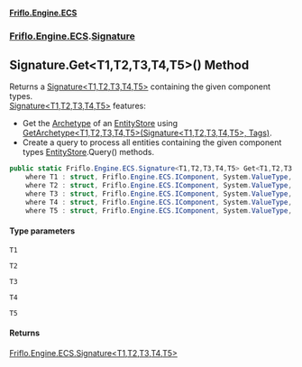 #### [Friflo.Engine.ECS](index.md 'index')
### [Friflo.Engine.ECS](Friflo.Engine.ECS.md 'Friflo.Engine.ECS').[Signature](Signature.md 'Friflo.Engine.ECS.Signature')

## Signature.Get<T1,T2,T3,T4,T5>() Method

Returns a [Signature&lt;T1,T2,T3,T4,T5&gt;](Signature_T1,T2,T3,T4,T5_.md 'Friflo.Engine.ECS.Signature<T1,T2,T3,T4,T5>') containing the given component types.<br/>[Signature&lt;T1,T2,T3,T4,T5&gt;](Signature_T1,T2,T3,T4,T5_.md 'Friflo.Engine.ECS.Signature<T1,T2,T3,T4,T5>') features:
- Get the [Archetype](Archetype.md 'Friflo.Engine.ECS.Archetype') of an [EntityStore](EntityStore.md 'Friflo.Engine.ECS.EntityStore') using [GetArchetype&lt;T1,T2,T3,T4,T5&gt;(Signature&lt;T1,T2,T3,T4,T5&gt;, Tags)](EntityStoreBase.GetArchetype_T1,T2,T3,T4,T5_(Signature_T1,T2,T3,T4,T5_,Tags).md 'Friflo.Engine.ECS.EntityStoreBase.GetArchetype<T1,T2,T3,T4,T5>(Friflo.Engine.ECS.Signature<T1,T2,T3,T4,T5>, Friflo.Engine.ECS.Tags)').
- Create a query to process all entities containing the given component types [EntityStore](EntityStore.md 'Friflo.Engine.ECS.EntityStore').Query() methods.

```csharp
public static Friflo.Engine.ECS.Signature<T1,T2,T3,T4,T5> Get<T1,T2,T3,T4,T5>()
    where T1 : struct, Friflo.Engine.ECS.IComponent, System.ValueType, System.ValueType
    where T2 : struct, Friflo.Engine.ECS.IComponent, System.ValueType, System.ValueType
    where T3 : struct, Friflo.Engine.ECS.IComponent, System.ValueType, System.ValueType
    where T4 : struct, Friflo.Engine.ECS.IComponent, System.ValueType, System.ValueType
    where T5 : struct, Friflo.Engine.ECS.IComponent, System.ValueType, System.ValueType;
```
#### Type parameters

<a name='Friflo.Engine.ECS.Signature.Get_T1,T2,T3,T4,T5_().T1'></a>

`T1`

<a name='Friflo.Engine.ECS.Signature.Get_T1,T2,T3,T4,T5_().T2'></a>

`T2`

<a name='Friflo.Engine.ECS.Signature.Get_T1,T2,T3,T4,T5_().T3'></a>

`T3`

<a name='Friflo.Engine.ECS.Signature.Get_T1,T2,T3,T4,T5_().T4'></a>

`T4`

<a name='Friflo.Engine.ECS.Signature.Get_T1,T2,T3,T4,T5_().T5'></a>

`T5`

#### Returns
[Friflo.Engine.ECS.Signature&lt;](Signature_T1,T2,T3,T4,T5_.md 'Friflo.Engine.ECS.Signature<T1,T2,T3,T4,T5>')[T1](Signature.Get_T1,T2,T3,T4,T5_().md#Friflo.Engine.ECS.Signature.Get_T1,T2,T3,T4,T5_().T1 'Friflo.Engine.ECS.Signature.Get<T1,T2,T3,T4,T5>().T1')[,](Signature_T1,T2,T3,T4,T5_.md 'Friflo.Engine.ECS.Signature<T1,T2,T3,T4,T5>')[T2](Signature.Get_T1,T2,T3,T4,T5_().md#Friflo.Engine.ECS.Signature.Get_T1,T2,T3,T4,T5_().T2 'Friflo.Engine.ECS.Signature.Get<T1,T2,T3,T4,T5>().T2')[,](Signature_T1,T2,T3,T4,T5_.md 'Friflo.Engine.ECS.Signature<T1,T2,T3,T4,T5>')[T3](Signature.Get_T1,T2,T3,T4,T5_().md#Friflo.Engine.ECS.Signature.Get_T1,T2,T3,T4,T5_().T3 'Friflo.Engine.ECS.Signature.Get<T1,T2,T3,T4,T5>().T3')[,](Signature_T1,T2,T3,T4,T5_.md 'Friflo.Engine.ECS.Signature<T1,T2,T3,T4,T5>')[T4](Signature.Get_T1,T2,T3,T4,T5_().md#Friflo.Engine.ECS.Signature.Get_T1,T2,T3,T4,T5_().T4 'Friflo.Engine.ECS.Signature.Get<T1,T2,T3,T4,T5>().T4')[,](Signature_T1,T2,T3,T4,T5_.md 'Friflo.Engine.ECS.Signature<T1,T2,T3,T4,T5>')[T5](Signature.Get_T1,T2,T3,T4,T5_().md#Friflo.Engine.ECS.Signature.Get_T1,T2,T3,T4,T5_().T5 'Friflo.Engine.ECS.Signature.Get<T1,T2,T3,T4,T5>().T5')[&gt;](Signature_T1,T2,T3,T4,T5_.md 'Friflo.Engine.ECS.Signature<T1,T2,T3,T4,T5>')